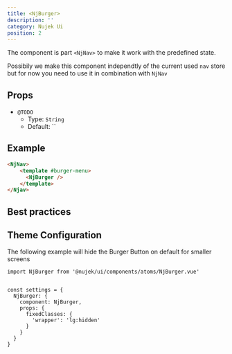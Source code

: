 ```yaml
---
title: <NjBurger>
description: ''
category: Nujek Ui
position: 2
---
```


The component is part `<NjNav>` to make it work with the predefined state.

<alert>
Possibily we make this component independtly of the current used <code>nav</code> store but for now you need to use it in combination with <code>NjNav</code>
</alert>

## Props

- `@TODO`
  - Type: `String`
  - Default: ``

## Example

```md
<NjNav>
    <template #burger-menu>
      <NjBurger />
    </template>
</Njav>
```

## Best practices

## Theme Configuration

The following example will hide the Burger Button on default for smaller screens

```
import NjBurger from '@nujek/ui/components/atoms/NjBurger.vue'


const settings = {
  NjBurger: {
    component: NjBurger,
    props: {
      fixedClasses: {
        'wrapper': 'lg:hidden'
      }
    }
  }
}

```
